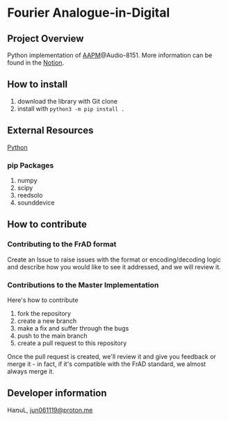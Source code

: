 # Fourier Analogue-in-Digital

## Project Overview

Python implementation of [AAPM](https://mikhael-openworkspace.notion.site/Project-Archivist-e512fa7a21474ef6bdbd615a424293cf)@Audio-8151. More information can be found in the [Notion](https://mikhael-openworkspace.notion.site/Fourier-Analogue-in-Digital-d170c1760cbf4bb4aaea9b1f09b7fead?pvs=4).

## How to install

1. download the library with Git clone
2. install with `python3 -m pip install .`

## External Resources

[Python](https://github.com/python/cpython)

### pip Packages

1. numpy
2. scipy
3. reedsolo
4. sounddevice

## How to contribute

### Contributing to the FrAD format

Create an Issue to raise issues with the format or encoding/decoding logic and describe how you would like to see it addressed, and we will review it.

### Contributions to the Master Implementation

Here's how to contribute

1. fork the repository
2. create a new branch
3. make a fix and suffer through the bugs
4. push to the main branch
5. create a pull request to this repository

Once the pull request is created, we'll review it and give you feedback or merge it - in fact, if it's compatible with the FrAD standard, we almost always merge it.

## Developer information

HaמuL, <jun061119@proton.me>
